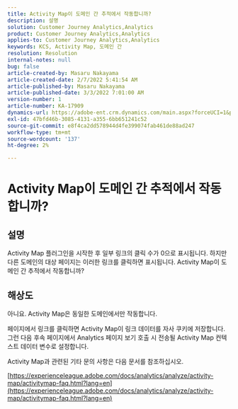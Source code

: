 ```yaml
---
title: Activity Map이 도메인 간 추적에서 작동합니까?
description: 설명
solution: Customer Journey Analytics,Analytics
product: Customer Journey Analytics,Analytics
applies-to: Customer Journey Analytics,Analytics
keywords: KCS, Activity Map, 도메인 간
resolution: Resolution
internal-notes: null
bug: false
article-created-by: Masaru Nakayama
article-created-date: 2/7/2022 5:41:54 AM
article-published-by: Masaru Nakayama
article-published-date: 3/3/2022 7:01:00 AM
version-number: 1
article-number: KA-17909
dynamics-url: https://adobe-ent.crm.dynamics.com/main.aspx?forceUCI=1&pagetype=entityrecord&etn=knowledgearticle&id=a7d676a3-d887-ec11-93b0-002248083412
exl-id: 47bfd46b-3085-4131-a355-6bb651241c52
source-git-commit: e8f4ca2dd578944d4fe399074fab461de88ad247
workflow-type: tm+mt
source-wordcount: '137'
ht-degree: 2%

---
```


# Activity Map이 도메인 간 추적에서 작동합니까?

## 설명

Activity Map 플러그인을 시작한 후 일부 링크의 클릭 수가 0으로 표시됩니다. 하지만 다른 도메인의 대상 페이지는 이러한 링크를 클릭하면 표시됩니다. Activity Map이 도메인 간 추적에서 작동합니까?

## 해상도


아니요. Activity Map은 동일한 도메인에서만 작동합니다.

페이지에서 링크를 클릭하면 Activity Map이 링크 데이터를 자사 쿠키에 저장합니다. 그런 다음 후속 페이지에서 Analytics 페이지 보기 호출 시 전송될 Activity Map 컨텍스트 데이터 변수로 설정합니다.

Activity Map과 관련된 기타 문의 사항은 다음 문서를 참조하십시오.

[https://experienceleague.adobe.com/docs/analytics/analyze/activity-map/activitymap-faq.html?lang=en](https://experienceleague.adobe.com/docs/analytics/analyze/activity-map/activitymap-faq.html?lang=en)
